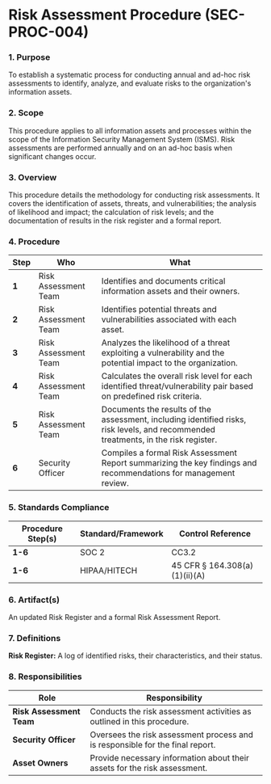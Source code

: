 # Risk Assessment Procedure (SEC-PROC-004)

### 1. Purpose

To establish a systematic process for conducting annual and ad-hoc risk assessments to identify, analyze, and evaluate risks to the organization's information assets.

### 2. Scope

This procedure applies to all information assets and processes within the scope of the Information Security Management System (ISMS). Risk assessments are performed annually and on an ad-hoc basis when significant changes occur.

### 3. Overview

This procedure details the methodology for conducting risk assessments. It covers the identification of assets, threats, and vulnerabilities; the analysis of likelihood and impact; the calculation of risk levels; and the documentation of results in the risk register and a formal report.

### 4. Procedure

| **Step** | **Who**                      | **What**                                                                                                                            |
| -------- | ---------------------------- | ----------------------------------------------------------------------------------------------------------------------------------- |
| **1**    | Risk Assessment Team         | Identifies and documents critical information assets and their owners.                                                              |
| **2**    | Risk Assessment Team         | Identifies potential threats and vulnerabilities associated with each asset.                                                        |
| **3**    | Risk Assessment Team         | Analyzes the likelihood of a threat exploiting a vulnerability and the potential impact to the organization.                        |
| **4**    | Risk Assessment Team         | Calculates the overall risk level for each identified threat/vulnerability pair based on predefined risk criteria.                  |
| **5**    | Risk Assessment Team         | Documents the results of the assessment, including identified risks, risk levels, and recommended treatments, in the risk register. |
| **6**    | Security Officer             | Compiles a formal Risk Assessment Report summarizing the key findings and recommendations for management review.                     |

### 5. Standards Compliance

| **Procedure Step(s)** | **Standard/Framework**     | **Control Reference**           |
| --------------------- | -------------------------- | ------------------------------- |
| **1-6**               | SOC 2                      | CC3.2                           |
| **1-6**               | HIPAA/HITECH               | 45 CFR § 164.308(a)(1)(ii)(A)   |

### 6. Artifact(s)

An updated Risk Register and a formal Risk Assessment Report.

### 7. Definitions

**Risk Register:** A log of identified risks, their characteristics, and their status.

### 8. Responsibilities

| **Role**               | **Responsibility**                                                              |
| ---------------------- | ------------------------------------------------------------------------------- |
| **Risk Assessment Team** | Conducts the risk assessment activities as outlined in this procedure.          |
| **Security Officer**   | Oversees the risk assessment process and is responsible for the final report.   |
| **Asset Owners**       | Provide necessary information about their assets for the risk assessment.       |
